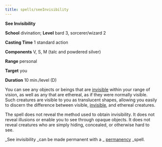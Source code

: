 ```yaml
---
title: spells/seeInvisibility
---
```

 **See Invisibility**

**School** divination; **Level** bard 3, sorcerer/wizard 2

**Casting Time** 1 standard action

**Components** V, S, M (talc and powdered silver)

**Range** personal

**Target** you

**Duration** 10 min./level (D)

You can see any objects or beings that are [invisible](../glossary.md#_invisible) within your range of vision, as well as any that are ethereal, as if they were normally visible. Such creatures are visible to you as translucent shapes, allowing you easily to discern the difference between visible, [invisible](../glossary.md#_invisible), and ethereal creatures.

The spell does not reveal the method used to obtain invisibility. It does not reveal illusions or enable you to see through opaque objects. It does not reveal creatures who are simply hiding, concealed, or otherwise hard to see.

_See invisibility _can be made permanent with a _ [permanency](permanency.md#_permanency) _spell.

